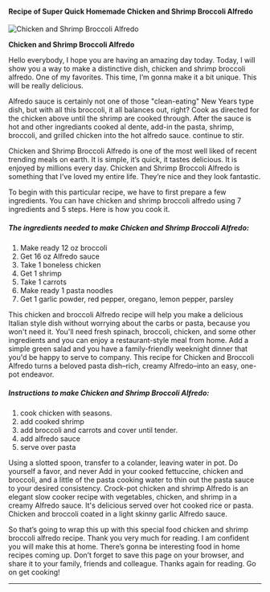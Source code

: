             

#### Recipe of Super Quick Homemade Chicken and Shrimp Broccoli Alfredo

![Chicken and Shrimp Broccoli Alfredo](https://img-global.cpcdn.com/recipes/51394253/751x532cq70/chicken-and-shrimp-broccoli-alfredo-recipe-main-photo.jpg)

**Chicken and Shrimp Broccoli Alfredo**

Hello everybody, I hope you are having an amazing day today. Today, I will show you a way to make a distinctive dish, chicken and shrimp broccoli alfredo. One of my favorites. This time, I’m gonna make it a bit unique. This will be really delicious.

Alfredo sauce is certainly not one of those "clean-eating" New Years type dish, but with all this broccoli, it all balances out, right? Cook as directed for the chicken above until the shrimp are cooked through. After the sauce is hot and other ingrediants cooked al dente, add-in the pasta, shrimp, broccoli, and grilled chicken into the hot alfredo sauce. continue to stir.

Chicken and Shrimp Broccoli Alfredo is one of the most well liked of recent trending meals on earth. It is simple, it’s quick, it tastes delicious. It is enjoyed by millions every day. Chicken and Shrimp Broccoli Alfredo is something that I’ve loved my entire life. They’re nice and they look fantastic.

To begin with this particular recipe, we have to first prepare a few ingredients. You can have chicken and shrimp broccoli alfredo using 7 ingredients and 5 steps. Here is how you cook it.

##### The ingredients needed to make Chicken and Shrimp Broccoli Alfredo:

1.  Make ready 12 oz broccoli
2.  Get 16 oz Alfredo sauce
3.  Take 1 boneless chicken
4.  Get 1 shrimp
5.  Take 1 carrots
6.  Make ready 1 pasta noodles
7.  Get 1 garlic powder, red pepper, oregano, lemon pepper, parsley

This chicken and broccoli Alfredo recipe will help you make a delicious Italian style dish without worrying about the carbs or pasta, because you won't need it. You'll need fresh spinach, broccoli, chicken, and some other ingredients and you can enjoy a restaurant-style meal from home. Add a simple green salad and you have a family-friendly weeknight dinner that you'd be happy to serve to company. This recipe for Chicken and Broccoli Alfredo turns a beloved pasta dish–rich, creamy Alfredo–into an easy, one-pot endeavor.

##### Instructions to make Chicken and Shrimp Broccoli Alfredo:

1.  cook chicken with seasons.
2.  add cooked shrimp
3.  add broccoli and carrots and cover until tender.
4.  add alfredo sauce
5.  serve over pasta

Using a slotted spoon, transfer to a colander, leaving water in pot. Do yourself a favor, and never Add in your cooked fettuccine, chicken and broccoli, and a little of the pasta cooking water to thin out the pasta sauce to your desired consistency. Crock-pot chicken and shrimp Alfredo is an elegant slow cooker recipe with vegetables, chicken, and shrimp in a creamy Alfredo sauce. It's delicious served over hot cooked rice or pasta. Chicken and broccoli coated in a light skinny garlic Alfredo sauce.

So that’s going to wrap this up with this special food chicken and shrimp broccoli alfredo recipe. Thank you very much for reading. I am confident you will make this at home. There’s gonna be interesting food in home recipes coming up. Don’t forget to save this page on your browser, and share it to your family, friends and colleague. Thanks again for reading. Go on get cooking!

* * *